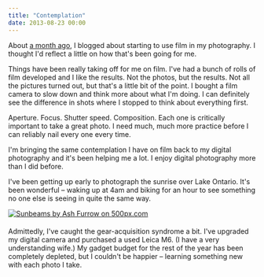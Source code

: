 ```yaml
---
title: "Contemplation"
date: 2013-08-23 00:00
---
```


<import><p>About <a href="http://ashfurrow.com/blog/film">a month ago</a>, I blogged about starting to use film in my photography. I thought I'd reflect a little on how that's been going for me. </p>

<p>Things have been really taking off for me on film. I've had a bunch of rolls of film developed and I like the results. Not the photos, but the results. Not all the pictures turned out, but that's a little bit of the point. I bought a film camera to slow down and think more about what I'm doing. I can definitely see the difference in shots where I stopped to think about everything first. </p>

<p>Aperture. Focus. Shutter speed. Composition. Each one is critically important to take a great photo. I need much, much more practice before I can reliably nail every one every time. </p>

<p>I'm bringing the same contemplation I have on film back to my digital photography and it's been helping me a lot. I enjoy digital photography more than I did before.</p>

<p>I've been getting up early to photograph the sunrise over Lake Ontario. It's been wonderful – waking up at 4am and biking for an hour to see something no one else is seeing in quite the same way. </p>
<a href="http://500px.com/photo/43453186">
  <img src="http://pcdn.500px.net/43453186/83d81bf6788364ebcfa7416494ce8c85d11de6b3/4.jpg" alt="Sunbeams by Ash Furrow on 500px.com" border="0" style="margin: 0 0 5px 0;">
</a><p>Admittedly, I've caught the gear-acquisition syndrome a bit. I've upgraded my digital camera and purchased a used Leica M6. (I have a very understanding wife.) My gadget budget for the rest of the year has been completely depleted, but I couldn't be happier – learning something new with each photo I take. </p></import>

<!-- more -->

